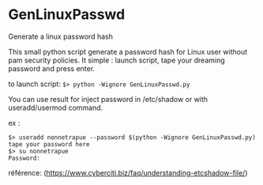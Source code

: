 # GenLinuxPasswd
Generate a linux password hash 

This small python script generate a password hash for Linux user without pam security policies.
It simple : launch script, tape your dreaming password and press enter.

to launch script:
```$> python -Wignore GenLinuxPasswd.py```

You can use result for inject password in /etc/shadow or with useradd/usermod command.

ex :

```
$> useradd nonnetrapue --password $(python -Wignore GenLinuxPasswd.py)
tape your password here
$> su nonnetrapue
Password:
```




référence: (https://www.cyberciti.biz/faq/understanding-etcshadow-file/)

